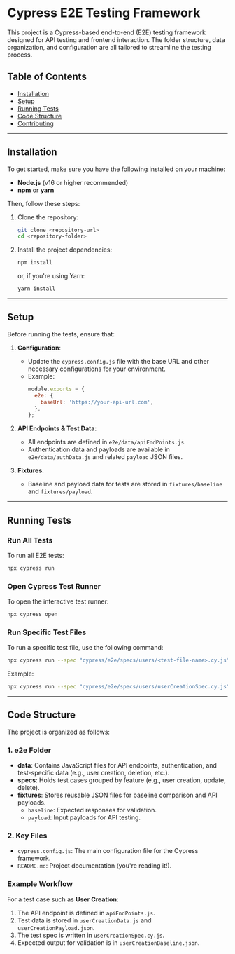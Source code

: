 # Cypress E2E Testing Framework

This project is a Cypress-based end-to-end (E2E) testing framework designed for API testing and frontend interaction. The folder structure, data organization, and configuration are all tailored to streamline the testing process.

## Table of Contents

- [Installation](#installation)
- [Setup](#setup)
- [Running Tests](#running-tests)
- [Code Structure](#code-structure)
- [Contributing](#contributing)

---

## Installation

To get started, make sure you have the following installed on your machine:

- **Node.js** (v16 or higher recommended)
- **npm** or **yarn**

Then, follow these steps:

1. Clone the repository:
   ```bash
   git clone <repository-url>
   cd <repository-folder>
   ```

2. Install the project dependencies:
   ```bash
   npm install
   ```
   or, if you're using Yarn:
   ```bash
   yarn install
   ```

---

## Setup

Before running the tests, ensure that:

1. **Configuration**:
   - Update the `cypress.config.js` file with the base URL and other necessary configurations for your environment.
   - Example:
     ```javascript
     module.exports = {
       e2e: {
         baseUrl: 'https://your-api-url.com',
       },
     };
     ```

2. **API Endpoints & Test Data**:
   - All endpoints are defined in `e2e/data/apiEndPoints.js`.
   - Authentication data and payloads are available in `e2e/data/authData.js` and related `payload` JSON files.

3. **Fixtures**:
   - Baseline and payload data for tests are stored in `fixtures/baseline` and `fixtures/payload`.

---

## Running Tests

### Run All Tests
To run all E2E tests:
```bash
npx cypress run
```

### Open Cypress Test Runner
To open the interactive test runner:
```bash
npx cypress open
```

### Run Specific Test Files
To run a specific test file, use the following command:
```bash
npx cypress run --spec "cypress/e2e/specs/users/<test-file-name>.cy.js"
```

Example:
```bash
npx cypress run --spec "cypress/e2e/specs/users/userCreationSpec.cy.js"
```

---

## Code Structure

The project is organized as follows:

### 1. **e2e Folder**
   - **data**: Contains JavaScript files for API endpoints, authentication, and test-specific data (e.g., user creation, deletion, etc.).
   - **specs**: Holds test cases grouped by feature (e.g., user creation, update, delete).
   - **fixtures**: Stores reusable JSON files for baseline comparison and API payloads.
     - `baseline`: Expected responses for validation.
     - `payload`: Input payloads for API testing.

### 2. **Key Files**
   - `cypress.config.js`: The main configuration file for the Cypress framework.
   - `README.md`: Project documentation (you're reading it!).

### Example Workflow
For a test case such as **User Creation**:
1. The API endpoint is defined in `apiEndPoints.js`.
2. Test data is stored in `userCreationData.js` and `userCreationPayload.json`.
3. The test spec is written in `userCreationSpec.cy.js`.
4. Expected output for validation is in `userCreationBaseline.json`.
